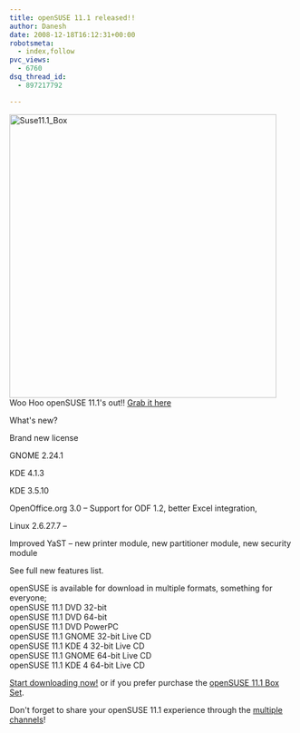 ```yaml
---
title: openSUSE 11.1 released!!
author: Danesh
date: 2008-12-18T16:12:31+00:00
robotsmeta:
  - index,follow
pvc_views:
  - 6760
dsq_thread_id:
  - 897217792

---
```

[<img loading="lazy" src="http://farm4.static.flickr.com/3170/3118572810_ee59ddf409.jpg" alt="Suse11.1_Box" width="471" height="500" />][1]  
Woo Hoo openSUSE 11.1's out!! [Grab it here][2]

What's new?

Brand new license

GNOME 2.24.1

KDE 4.1.3

KDE 3.5.10

OpenOffice.org 3.0 &#8211; Support for ODF 1.2, better Excel integration,

Linux 2.6.27.7 &#8211;

Improved YaST &#8211; new printer module, new partitioner module, new security module

See full new features list.

openSUSE is available for download in multiple formats, something for everyone;  
openSUSE 11.1 DVD 32-bit  
openSUSE 11.1 DVD 64-bit  
openSUSE 11.1 DVD PowerPC  
openSUSE 11.1 GNOME 32-bit Live CD  
openSUSE 11.1 KDE 4 32-bit Live CD  
openSUSE 11.1 GNOME 64-bit Live CD  
openSUSE 11.1 KDE 4 64-bit Live CD

[Start downloading now!][2] or if you prefer purchase the [openSUSE 11.1 Box Set][3].

Don't forget to share your openSUSE 11.1 experience through the [multiple channels][4]!

 [1]: http://www.flickr.com/photos/dannyportal/3118572810/ "Suse11.1_Box by Danesh Manoharan, on Flickr"
 [2]: http://software.opensuse.org/
 [3]: http://en.opensuse.org/Buy_openSUSE
 [4]: http://en.opensuse.org/Communicate